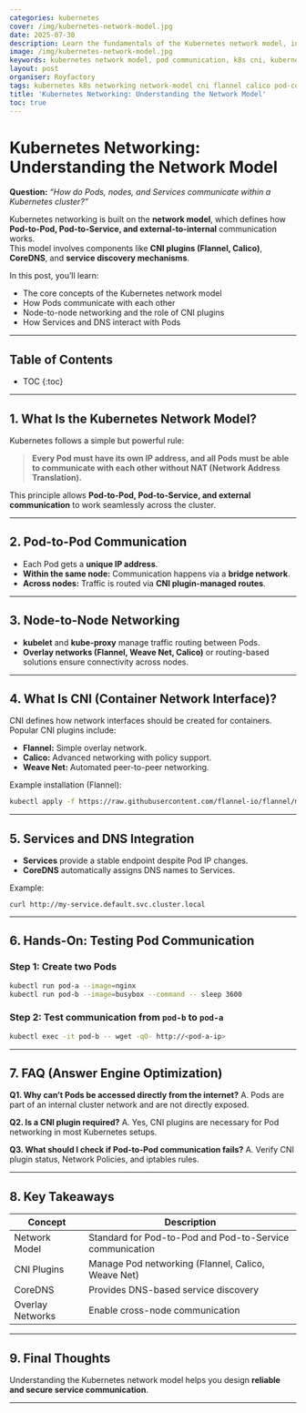 ```yaml
---
categories: kubernetes
cover: /img/kubernetes-network-model.jpg
date: 2025-07-30
description: Learn the fundamentals of the Kubernetes network model, including Pod-to-Pod communication, node networking, and CNI plugins like Flannel and Calico, with practical examples.
image: /img/kubernetes-network-model.jpg
keywords: kubernetes network model, pod communication, k8s cni, kubernetes networking, flannel, calico, kubectl networking
layout: post
organiser: Royfactory
tags: kubernetes k8s networking network-model cni flannel calico pod-communication devops cloud-native
title: 'Kubernetes Networking: Understanding the Network Model'
toc: true
---
```


# Kubernetes Networking: Understanding the Network Model

**Question:** *“How do Pods, nodes, and Services communicate within a Kubernetes cluster?”*

Kubernetes networking is built on the **network model**, which defines how **Pod-to-Pod, Pod-to-Service, and external-to-internal** communication works.  
This model involves components like **CNI plugins (Flannel, Calico)**, **CoreDNS**, and **service discovery mechanisms**.

In this post, you’ll learn:

- The core concepts of the Kubernetes network model  
- How Pods communicate with each other  
- Node-to-node networking and the role of CNI plugins  
- How Services and DNS interact with Pods

---

## Table of Contents

* TOC
{:toc}

---

## 1. What Is the Kubernetes Network Model?

Kubernetes follows a simple but powerful rule:

> **Every Pod must have its own IP address, and all Pods must be able to communicate with each other without NAT (Network Address Translation).**

This principle allows **Pod-to-Pod, Pod-to-Service, and external communication** to work seamlessly across the cluster.

---

## 2. Pod-to-Pod Communication

- Each Pod gets a **unique IP address**.  
- **Within the same node:** Communication happens via a **bridge network**.  
- **Across nodes:** Traffic is routed via **CNI plugin-managed routes**.

---

## 3. Node-to-Node Networking

- **kubelet** and **kube-proxy** manage traffic routing between Pods.  
- **Overlay networks (Flannel, Weave Net, Calico)** or routing-based solutions ensure connectivity across nodes.

---

## 4. What Is CNI (Container Network Interface)?

CNI defines how network interfaces should be created for containers.  
Popular CNI plugins include:

- **Flannel:** Simple overlay network.  
- **Calico:** Advanced networking with policy support.  
- **Weave Net:** Automated peer-to-peer networking.

Example installation (Flannel):
```bash
kubectl apply -f https://raw.githubusercontent.com/flannel-io/flannel/master/Documentation/kube-flannel.yml
````

---

## 5. Services and DNS Integration

* **Services** provide a stable endpoint despite Pod IP changes.
* **CoreDNS** automatically assigns DNS names to Services.

Example:

```
curl http://my-service.default.svc.cluster.local
```

---

## 6. Hands-On: Testing Pod Communication

### Step 1: Create two Pods

```bash
kubectl run pod-a --image=nginx
kubectl run pod-b --image=busybox --command -- sleep 3600
```

### Step 2: Test communication from `pod-b` to `pod-a`

```bash
kubectl exec -it pod-b -- wget -qO- http://<pod-a-ip>
```

---

## 7. FAQ (Answer Engine Optimization)

**Q1. Why can’t Pods be accessed directly from the internet?**
A. Pods are part of an internal cluster network and are not directly exposed.

**Q2. Is a CNI plugin required?**
A. Yes, CNI plugins are necessary for Pod networking in most Kubernetes setups.

**Q3. What should I check if Pod-to-Pod communication fails?**
A. Verify CNI plugin status, Network Policies, and iptables rules.

---

## 8. Key Takeaways

| Concept          | Description                                              |
| ---------------- | -------------------------------------------------------- |
| Network Model    | Standard for Pod-to-Pod and Pod-to-Service communication |
| CNI Plugins      | Manage Pod networking (Flannel, Calico, Weave Net)       |
| CoreDNS          | Provides DNS-based service discovery                     |
| Overlay Networks | Enable cross-node communication                          |

---

## 9. Final Thoughts

Understanding the Kubernetes network model helps you design **reliable and secure service communication**.

---
